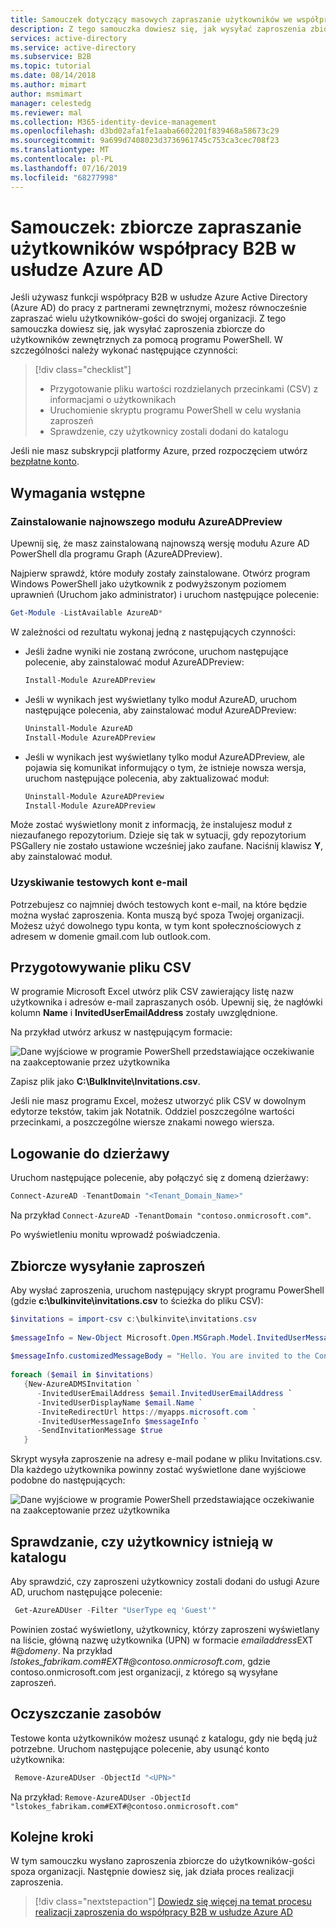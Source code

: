 ```yaml
---
title: Samouczek dotyczący masowych zapraszanie użytkowników we współpracy B2B — usługi Azure Active Directory | Dokumentacja firmy Microsoft
description: Z tego samouczka dowiesz się, jak wysyłać zaproszenia zbiorcze do zewnętrznych użytkowników współpracy w usłudze Azure AD B2B za pomocą programu PowerShell i pliku CSV.
services: active-directory
ms.service: active-directory
ms.subservice: B2B
ms.topic: tutorial
ms.date: 08/14/2018
ms.author: mimart
author: msmimart
manager: celestedg
ms.reviewer: mal
ms.collection: M365-identity-device-management
ms.openlocfilehash: d3bd02afa1fe1aaba6602201f839468a58673c29
ms.sourcegitcommit: 9a699d7408023d3736961745c753ca3cec708f23
ms.translationtype: MT
ms.contentlocale: pl-PL
ms.lasthandoff: 07/16/2019
ms.locfileid: "68277998"
---
```

# <a name="tutorial-bulk-invite-azure-ad-b2b-collaboration-users"></a>Samouczek: zbiorcze zapraszanie użytkowników współpracy B2B w usłudze Azure AD

Jeśli używasz funkcji współpracy B2B w usłudze Azure Active Directory (Azure AD) do pracy z partnerami zewnętrznymi, możesz równocześnie zapraszać wielu użytkowników-gości do swojej organizacji. Z tego samouczka dowiesz się, jak wysyłać zaproszenia zbiorcze do użytkowników zewnętrznych za pomocą programu PowerShell. W szczególności należy wykonać następujące czynności:

> [!div class="checklist"]
> * Przygotowanie pliku wartości rozdzielanych przecinkami (CSV) z informacjami o użytkownikach
> * Uruchomienie skryptu programu PowerShell w celu wysłania zaproszeń
> * Sprawdzenie, czy użytkownicy zostali dodani do katalogu

Jeśli nie masz subskrypcji platformy Azure, przed rozpoczęciem utwórz [bezpłatne konto](https://azure.microsoft.com/free/?WT.mc_id=A261C142F). 

## <a name="prerequisites"></a>Wymagania wstępne

### <a name="install-the-latest-azureadpreview-module"></a>Zainstalowanie najnowszego modułu AzureADPreview
Upewnij się, że masz zainstalowaną najnowszą wersję modułu Azure AD PowerShell dla programu Graph (AzureADPreview). 

Najpierw sprawdź, które moduły zostały zainstalowane. Otwórz program Windows PowerShell jako użytkownik z podwyższonym poziomem uprawnień (Uruchom jako administrator) i uruchom następujące polecenie:
 
```powershell  
Get-Module -ListAvailable AzureAD*
```

W zależności od rezultatu wykonaj jedną z następujących czynności:

- Jeśli żadne wyniki nie zostaną zwrócone, uruchom następujące polecenie, aby zainstalować moduł AzureADPreview:
  
   ```powershell  
   Install-Module AzureADPreview
   ```
- Jeśli w wynikach jest wyświetlany tylko moduł AzureAD, uruchom następujące polecenia, aby zainstalować moduł AzureADPreview: 

   ```powershell 
   Uninstall-Module AzureAD 
   Install-Module AzureADPreview 
   ```
- Jeśli w wynikach jest wyświetlany tylko moduł AzureADPreview, ale pojawia się komunikat informujący o tym, że istnieje nowsza wersja, uruchom następujące polecenia, aby zaktualizować moduł: 

   ```powershell 
   Uninstall-Module AzureADPreview 
   Install-Module AzureADPreview 
  ```

Może zostać wyświetlony monit z informacją, że instalujesz moduł z niezaufanego repozytorium. Dzieje się tak w sytuacji, gdy repozytorium PSGallery nie zostało ustawione wcześniej jako zaufane. Naciśnij klawisz **Y**, aby zainstalować moduł.

### <a name="get-test-email-accounts"></a>Uzyskiwanie testowych kont e-mail

Potrzebujesz co najmniej dwóch testowych kont e-mail, na które będzie można wysłać zaproszenia. Konta muszą być spoza Twojej organizacji. Możesz użyć dowolnego typu konta, w tym kont społecznościowych z adresem w domenie gmail.com lub outlook.com.

## <a name="prepare-the-csv-file"></a>Przygotowywanie pliku CSV

W programie Microsoft Excel utwórz plik CSV zawierający listę nazw użytkownika i adresów e-mail zapraszanych osób. Upewnij się, że nagłówki kolumn **Name** i **InvitedUserEmailAddress** zostały uwzględnione. 

Na przykład utwórz arkusz w następującym formacie:


![Dane wyjściowe w programie PowerShell przedstawiające oczekiwanie na zaakceptowanie przez użytkownika](media/tutorial-bulk-invite/AddUsersExcel.png)

Zapisz plik jako **C:\BulkInvite\Invitations.csv**. 

Jeśli nie masz programu Excel, możesz utworzyć plik CSV w dowolnym edytorze tekstów, takim jak Notatnik. Oddziel poszczególne wartości przecinkami, a poszczególne wiersze znakami nowego wiersza. 

## <a name="sign-in-to-your-tenant"></a>Logowanie do dzierżawy

Uruchom następujące polecenie, aby połączyć się z domeną dzierżawy:

```powershell
Connect-AzureAD -TenantDomain "<Tenant_Domain_Name>"
```
Na przykład `Connect-AzureAD -TenantDomain "contoso.onmicrosoft.com"`.

Po wyświetleniu monitu wprowadź poświadczenia.

## <a name="send-bulk-invitations"></a>Zbiorcze wysyłanie zaproszeń

Aby wysłać zaproszenia, uruchom następujący skrypt programu PowerShell (gdzie **c:\bulkinvite\invitations.csv** to ścieżka do pliku CSV): 

```powershell
$invitations = import-csv c:\bulkinvite\invitations.csv
   
$messageInfo = New-Object Microsoft.Open.MSGraph.Model.InvitedUserMessageInfo
   
$messageInfo.customizedMessageBody = "Hello. You are invited to the Contoso organization."
   
foreach ($email in $invitations) 
   {New-AzureADMSInvitation `
      -InvitedUserEmailAddress $email.InvitedUserEmailAddress `
      -InvitedUserDisplayName $email.Name `
      -InviteRedirectUrl https://myapps.microsoft.com `
      -InvitedUserMessageInfo $messageInfo `
      -SendInvitationMessage $true
   }
```
Skrypt wysyła zaproszenie na adresy e-mail podane w pliku Invitations.csv. Dla każdego użytkownika powinny zostać wyświetlone dane wyjściowe podobne do następujących:

![Dane wyjściowe w programie PowerShell przedstawiające oczekiwanie na zaakceptowanie przez użytkownika](media/tutorial-bulk-invite/B2BBulkImport.png)

## <a name="verify-users-exist-in-the-directory"></a>Sprawdzanie, czy użytkownicy istnieją w katalogu

Aby sprawdzić, czy zaproszeni użytkownicy zostali dodani do usługi Azure AD, uruchom następujące polecenie:
```powershell
 Get-AzureADUser -Filter "UserType eq 'Guest'"
```
Powinien zostać wyświetlony, użytkownicy, którzy zaproszeni wyświetlany na liście, główną nazwę użytkownika (UPN) w formacie *emailaddress*EXT #\@*domeny*. Na przykład *lstokes_fabrikam.com#EXT#\@contoso.onmicrosoft.com*, gdzie contoso.onmicrosoft.com jest organizacji, z którego są wysyłane zaproszeń.

## <a name="clean-up-resources"></a>Oczyszczanie zasobów

Testowe konta użytkowników możesz usunąć z katalogu, gdy nie będą już potrzebne. Uruchom następujące polecenie, aby usunąć konto użytkownika:

```powershell
 Remove-AzureADUser -ObjectId "<UPN>"
```
Na przykład: `Remove-AzureADUser -ObjectId "lstokes_fabrikam.com#EXT#@contoso.onmicrosoft.com"`


## <a name="next-steps"></a>Kolejne kroki
W tym samouczku wysłano zaproszenia zbiorcze do użytkowników-gości spoza organizacji. Następnie dowiesz się, jak działa proces realizacji zaproszenia.

> [!div class="nextstepaction"]
> [Dowiedz się więcej na temat procesu realizacji zaproszenia do współpracy B2B w usłudze Azure AD](redemption-experience.md)

